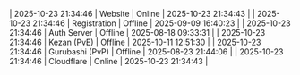 | 2025-10-23 21:34:46 | Website | Online | 2025-10-23 21:34:43 |
| 2025-10-23 21:34:46 | Registration | Offline | 2025-09-09 16:40:23 |
| 2025-10-23 21:34:46 | Auth Server | Offline | 2025-08-18 09:33:31 |
| 2025-10-23 21:34:46 | Kezan (PvE) | Offline | 2025-10-11 12:51:30 |
| 2025-10-23 21:34:46 | Gurubashi (PvP) | Offline | 2025-08-23 21:44:06 |
| 2025-10-23 21:34:46 | Cloudflare | Online | 2025-10-23 21:34:43 |

